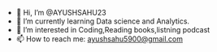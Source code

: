 - 👋 Hi, I’m @AYUSHSAHU23
- 🌱 I’m currently learning Data science and Analytics.
- 👀 I’m interested in Coding,Reading books,listning podcast
- 📫 How to reach me: ayushsahu5900@gmail.com
